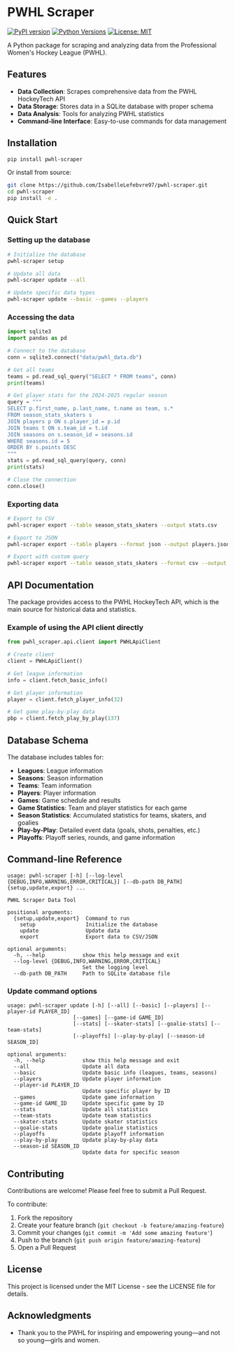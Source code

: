 # PWHL Scraper

[![PyPI version](https://badge.fury.io/py/pwhl-scraper.svg)](https://badge.fury.io/py/pwhl-scraper)
[![Python Versions](https://img.shields.io/pypi/pyversions/pwhl-scraper.svg)](https://pypi.org/project/pwhl-scraper/)
[![License: MIT](https://img.shields.io/badge/License-MIT-yellow.svg)](https://opensource.org/licenses/MIT)

A Python package for scraping and analyzing data from the Professional Women's Hockey League (PWHL).

## Features

- **Data Collection**: Scrapes comprehensive data from the PWHL HockeyTech API
- **Data Storage**: Stores data in a SQLite database with proper schema
- **Data Analysis**: Tools for analyzing PWHL statistics
- **Command-line Interface**: Easy-to-use commands for data management

## Installation

```bash
pip install pwhl-scraper
```

Or install from source:

```bash
git clone https://github.com/IsabelleLefebvre97/pwhl-scraper.git
cd pwhl-scraper
pip install -e .
```

## Quick Start

### Setting up the database

```bash
# Initialize the database
pwhl-scraper setup

# Update all data
pwhl-scraper update --all

# Update specific data types
pwhl-scraper update --basic --games --players
```

### Accessing the data

```python
import sqlite3
import pandas as pd

# Connect to the database
conn = sqlite3.connect("data/pwhl_data.db")

# Get all teams
teams = pd.read_sql_query("SELECT * FROM teams", conn)
print(teams)

# Get player stats for the 2024-2025 regular season
query = """
SELECT p.first_name, p.last_name, t.name as team, s.* 
FROM season_stats_skaters s
JOIN players p ON s.player_id = p.id
JOIN teams t ON s.team_id = t.id
JOIN seasons on s.season_id = seasons.id
WHERE seasons.id = 5
ORDER BY s.points DESC
"""
stats = pd.read_sql_query(query, conn)
print(stats)

# Close the connection
conn.close()
```

### Exporting data

```bash
# Export to CSV
pwhl-scraper export --table season_stats_skaters --output stats.csv

# Export to JSON
pwhl-scraper export --table players --format json --output players.json

# Export with custom query
pwhl-scraper export --table season_stats_skaters --format csv --output top_scorers.csv --query "SELECT p.first_name, p.last_name, t.name as team, s.goals, s.assists, s.points FROM season_stats_skaters s JOIN players p ON s.player_id = p.id JOIN teams t ON s.team_id = t.id WHERE s.season_id = 5 ORDER BY s.goals DESC LIMIT 20"
```

## API Documentation

The package provides access to the PWHL HockeyTech API, which is the main source for historical data and statistics.

### Example of using the API client directly

```python
from pwhl_scraper.api.client import PWHLApiClient

# Create client
client = PWHLApiClient()

# Get league information
info = client.fetch_basic_info()

# Get player information
player = client.fetch_player_info(32)

# Get game play-by-play data
pbp = client.fetch_play_by_play(137)
```

## Database Schema

The database includes tables for:

- **Leagues**: League information
- **Seasons**: Season information
- **Teams**: Team information
- **Players**: Player information
- **Games**: Game schedule and results
- **Game Statistics**: Team and player statistics for each game
- **Season Statistics**: Accumulated statistics for teams, skaters, and goalies
- **Play-by-Play**: Detailed event data (goals, shots, penalties, etc.)
- **Playoffs**: Playoff series, rounds, and game information

## Command-line Reference

```
usage: pwhl-scraper [-h] [--log-level {DEBUG,INFO,WARNING,ERROR,CRITICAL}] [--db-path DB_PATH] {setup,update,export} ...

PWHL Scraper Data Tool

positional arguments:
  {setup,update,export}  Command to run
    setup                Initialize the database
    update               Update data
    export               Export data to CSV/JSON

optional arguments:
  -h, --help            show this help message and exit
  --log-level {DEBUG,INFO,WARNING,ERROR,CRITICAL}
                        Set the logging level
  --db-path DB_PATH     Path to SQLite database file
```

### Update command options

```
usage: pwhl-scraper update [-h] [--all] [--basic] [--players] [--player-id PLAYER_ID]
                     [--games] [--game-id GAME_ID]
                     [--stats] [--skater-stats] [--goalie-stats] [--team-stats]
                     [--playoffs] [--play-by-play] [--season-id SEASON_ID]

optional arguments:
  -h, --help            show this help message and exit
  --all                 Update all data
  --basic               Update basic info (leagues, teams, seasons)
  --players             Update player information
  --player-id PLAYER_ID
                        Update specific player by ID
  --games               Update game information
  --game-id GAME_ID     Update specific game by ID
  --stats               Update all statistics
  --team-stats          Update team statistics
  --skater-stats        Update skater statistics
  --goalie-stats        Update goalie statistics
  --playoffs            Update playoff information
  --play-by-play        Update play-by-play data
  --season-id SEASON_ID
                        Update data for specific season
```

## Contributing

Contributions are welcome! Please feel free to submit a Pull Request.

To contribute:

1. Fork the repository
2. Create your feature branch (`git checkout -b feature/amazing-feature`)
3. Commit your changes (`git commit -m 'Add some amazing feature'`)
4. Push to the branch (`git push origin feature/amazing-feature`)
5. Open a Pull Request

## License

This project is licensed under the MIT License - see the LICENSE file for details.

## Acknowledgments

- Thank you to the PWHL for inspiring and empowering young—and not so young—girls and women.
